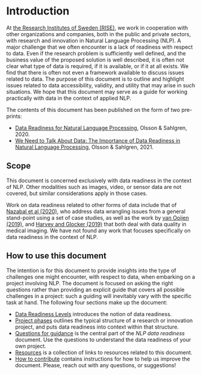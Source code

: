 # Introduction

At [the Research Institutes of Sweden (RISE)](https://ri.se), we work in cooperation with other organizations and
companies, both in the public and private sectors, with research and innovation in Natural Language Processing (NLP). 
A major challenge that we often encounter is a lack of readiness with respect to data. Even if the research problem 
is sufficiently well defined, and the business value of the proposed solution is well described, it is often not
clear what type of data is required, if it is available, or if it at all exists. We find that there is often not 
even a framework available to discuss issues related to data. The purpose of this document is to outline and 
highlight issues related to data accessibility, validity, and utility that may arise in such situations.
We hope that this document may serve as a guide for working practically with data in the context of applied NLP.

The contents of this document has been published on the form of two pre-prints:

* [Data Readiness for Natural Language Processing](https://arxiv.org/abs/2009.02043), Olsson & Sahlgren, 2020.
* [We Need to Talk About Data: The Importance of Data Readiness in Natural Language Processing](https://arxiv.org/abs/2110.05464), Olsson & Sahlgren, 2021.


## Scope

This document is concerned exclusively with data readiness in the context of NLP. Other modalities such as images, 
video, or sensor data are not covered, but similar considerations apply in those cases.

Work on data readiness related to other forms of data include that of [Nazabal et al (2020)](https://arxiv.org/abs/2004.12929), 
who address data wrangling issues from a general stand-point using a set of case studies, as well as the work by 
[van Ooijen (2019)](https://link.springer.com/chapter/10.1007/978-3-319-94878-2_17), and 
[Harvey and Glocker (2019)](https://link.springer.com/chapter/10.1007/978-3-319-94878-2_6) that both deal with data 
quality in medical imaging. We have not found any work that focuses specifically on data readiness in the context of NLP.


## How to use this document

The intention is for this document to provide insights into the type of challenges one might encounter, with respect 
to data, when embarking on a project involving NLP. The document is focused on asking the right questions rather than 
providing an explicit guide that covers all possible challenges in a project: such a guiding will inevitably vary with 
the specific task at hand. The following four sections make up the document:

* [Data Readiness Levels](data-readiness-levels.md) introduces the notion of data readiness.
* [Project phases](project-phases.md) outlines the typical structure of a research or innovation project, and puts data readiness into context within that structure. 
* [Questions for guidance](questions-for-guidance.md) is the central part of the *NLP data readiness* document. Use the questions to understand the data readiness of your own project.
* [Resources](resources.md) is a collection of links to resources related to this document.
* [How to contribute](contribute.md) contains instructions for how to help us improve the document. Please, reach out with any questions, or suggestions! 
